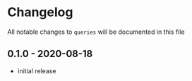 # Changelog

All notable changes to `queries` will be documented in this file

## 0.1.0 - 2020-08-18
- initial release
